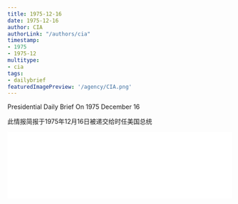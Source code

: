 ```yaml
---
title: 1975-12-16
date: 1975-12-16
author: CIA 
authorLink: "/authors/cia"
timestamp: 
- 1975
- 1975-12
multitype: 
- cia
tags: 
- dailybrief
featuredImagePreview: '/agency/CIA.png'
---
```



Presidential Daily Brief On 1975 December 16

此情报简报于1975年12月16日被递交给时任美国总统

<!--more-->





<div id="over" style="width:100%; overflow:hidden"> <iframe id="sFrame" name="sFrame" frameborder="no" border="0"  allowfullscreen marginwidth="0" scrolling="no" src = " /CIA/1975-12-16.html "  style = " position:absulute; width: 806px; top: 300;" > </iframe> </div>